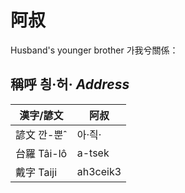 # 阿叔
Husband's younger brother
가我兮關係：

## 稱呼 칑·허· _Address_

漢字/諺文 | 阿叔
--- | ---
諺文 깐-뿐ˆ | 아·즥·
台羅 Tâi-lô | a-tsek
戴字 Taiji | ah3ceik3


